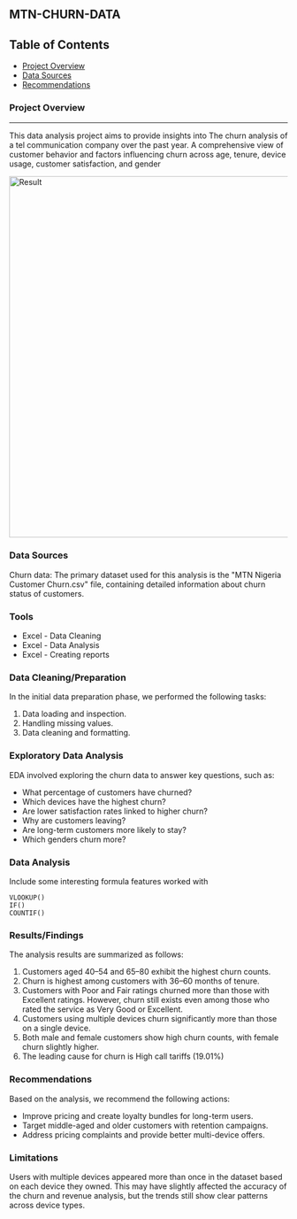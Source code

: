 ## MTN-CHURN-DATA

## Table of Contents

- [Project Overview](#project-overview)
- [Data Sources](#data-sources)
- [Recommendations](#recommendations)

### Project Overview
---

This data analysis project aims to provide insights into The churn analysis of a tel communication company over the past year. A comprehensive view of customer behavior and factors influencing churn across age, tenure, device usage, customer satisfaction, and gender


<img width="869" height="653" alt="Result" src="https://github.com/user-attachments/assets/2236d08a-7084-49e1-af6a-d593ca071718" />


### Data Sources

Churn data: The primary dataset used for this analysis is the "MTN Nigeria Customer Churn.csv" file, containing detailed information about churn status of customers.
### Tools

- Excel - Data Cleaning
- Excel - Data Analysis
- Excel - Creating reports


### Data Cleaning/Preparation

In the initial data preparation phase, we performed the following tasks:
1. Data loading and inspection.
2. Handling missing values.
3. Data cleaning and formatting.

### Exploratory Data Analysis

EDA involved exploring the churn data to answer key questions, such as:

- What percentage of customers have churned?
- Which devices have the highest churn?
- Are lower satisfaction rates linked to higher churn?
- Why are customers leaving?
- Are long-term customers more likely to stay?
- Which genders churn more?

### Data Analysis

Include some interesting formula features worked with

```Excel formula
VLOOKUP()
IF()
COUNTIF()
```

### Results/Findings

The analysis results are summarized as follows:
1. Customers aged 40–54 and 65–80 exhibit the highest churn counts.
2. Churn is highest among customers with 36–60 months of tenure.
3. Customers with Poor and Fair ratings churned more than those with Excellent ratings.
However, churn still exists even among those who rated the service as Very Good or Excellent.
4. Customers using multiple devices churn significantly more than those on a single device.
5. Both male and female customers show high churn counts, with female churn slightly higher.
6. The leading cause for churn is High call tariffs (19.01%)
### Recommendations

Based on the analysis, we recommend the following actions:
- Improve pricing and create loyalty bundles for long-term users.
- Target middle-aged and older customers with retention campaigns.
- Address pricing complaints and provide better multi-device offers.
### Limitations

Users with multiple devices appeared more than once in the dataset based on each device they owned. This may have slightly affected the accuracy of the churn and revenue analysis, but the trends still show clear patterns across device types.
